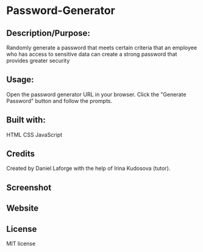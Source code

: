 # Password-Generator

## Description/Purpose:
Randomly generate a password that meets certain criteria that an employee who has access to sensitive data can create a strong password that provides greater security

## Usage:
Open the password generator URL in your browser.
Click the "Generate Password" button and follow the prompts.

## Built with:
HTML
CSS
JavaScript

## Credits
Created by Daniel Laforge with the help of Irina Kudosova (tutor).

## Screenshot

## Website


## License
MIT license